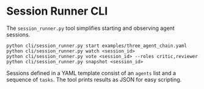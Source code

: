 # Session Runner CLI

The `session_runner.py` tool simplifies starting and observing agent sessions.

```
python cli/session_runner.py start examples/three_agent_chain.yaml
python cli/session_runner.py watch <session_id>
python cli/session_runner.py vote <session_id> --roles critic,reviewer
python cli/session_runner.py snapshot <session_id>
```

Sessions defined in a YAML template consist of an `agents` list and a sequence of
`tasks`. The tool prints results as JSON for easy scripting.
